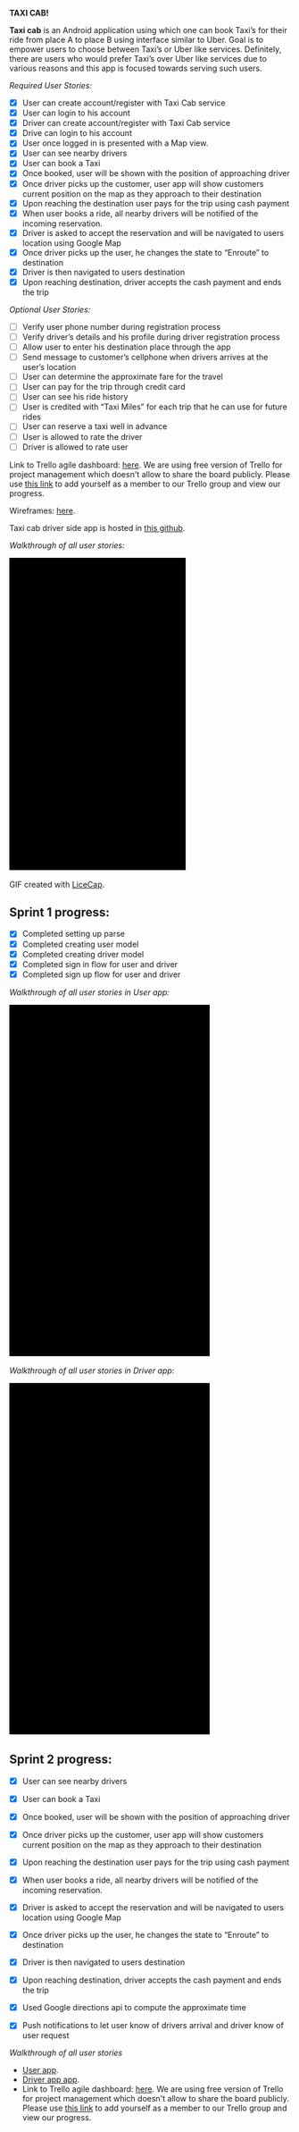 **TAXI CAB!**

**Taxi cab** is an Android application using which one can book Taxi’s for their ride from place A to place B using interface similar to Uber. Goal is to empower users to choose between Taxi’s or Uber like services. Definitely, there are users who would prefer Taxi’s over Uber like services due to various reasons and this app is focused towards serving such users.

*Required User Stories:*
* [x] User can create account/register with Taxi Cab service
* [x] User can login to his account
* [x] Driver can create account/register with Taxi Cab service
* [x] Drive can login to his account
* [x] User once logged in is presented with a Map view.
* [x] User can see nearby drivers
* [x] User can book a Taxi
* [x] Once booked, user will be shown with the position of approaching driver
* [x] Once driver picks up the customer, user app will show customers current position on the map as they approach to their destination
* [x] Upon reaching the destination user pays for the trip using cash payment
* [x] When user books a ride, all nearby drivers will be notified of the incoming reservation.
* [x] Driver is asked to accept the reservation and will be navigated to users location using Google Map
* [x] Once driver picks up the user, he changes the state to “Enroute” to destination
* [x] Driver is then navigated to users destination
* [x] Upon reaching destination, driver accepts the cash payment and ends the trip

*Optional User Stories:*
* [ ] Verify user phone number during registration process
* [ ] Verify driver’s details and his profile during driver registration process
* [ ] Allow user to enter his destination place through the app
* [ ] Send message to customer’s cellphone when drivers arrives at the user’s location
* [ ] User can determine the approximate fare for the travel
* [ ] User can pay for the trip through credit card
* [ ] User can see his ride history
* [ ] User is credited with “Taxi Miles” for each trip that he can use for future rides
* [ ] User can reserve a taxi well in advance
* [ ] User is allowed to rate the driver
* [ ] Driver is allowed to rate user 

Link to Trello agile dashboard: <a href="https://trello.com/b/eeiqsYbE/taxicab">here</a>.
We are using free version of Trello for project management which doesn't allow to share the board publicly. Please use <a href="https://trello.com/invite/taxicabteam/4623523c13fed5d9b05fd845c8026f0f">this link</a> to add yourself as a member to our Trello group and view our progress.

Wireframes: <a href="https://popapp.in/w/projects/56db318a183b508d3ab23dcc/preview/56dd3e99027b5403541f2a89">here</a>.

Taxi cab driver side app is hosted in <a href="https://github.com/xc0ffeelabs/taxicab-driver">this github</a>.

*Walkthrough of all user stories:*

![Video Walkthrough](demo.gif)

GIF created with [LiceCap](http://www.cockos.com/licecap/).

Sprint 1 progress:
-----------------
* [x] Completed setting up parse
* [x] Completed creating user model
* [x] Completed creating driver model
* [x] Completed sign in flow for user and driver
* [x] Completed sign up flow for user and driver

*Walkthrough of all user stories in User app:*

![Video Walkthrough](demo-user.gif)

*Walkthrough of all user stories in Driver app:*

![Video Walkthrough](demo-driver.gif)

Sprint 2 progress:
-----------------
* [x] User can see nearby drivers
* [x] User can book a Taxi
* [x] Once booked, user will be shown with the position of approaching driver
* [x] Once driver picks up the customer, user app will show customers current position on the map as they approach to their destination
* [x] Upon reaching the destination user pays for the trip using cash payment
* [x] When user books a ride, all nearby drivers will be notified of the incoming reservation.
* [x] Driver is asked to accept the reservation and will be navigated to users location using Google Map
* [x] Once driver picks up the user, he changes the state to “Enroute” to destination
* [x] Driver is then navigated to users destination
* [x] Upon reaching destination, driver accepts the cash payment and ends the trip
* [x] Used Google directions api to compute the approximate time
* [x] Push notifications to let user know of drivers arrival and driver know of user request


*Walkthrough of all user stories*

* <a href="https://youtu.be/xPutdQ1TL4k">User app</a>.
* <a href="https://youtu.be/LGfYxMor-b4">Driver app app</a>.
* Link to Trello agile dashboard: <a href="https://trello.com/b/eeiqsYbE/taxicab">here</a>.
We are using free version of Trello for project management which doesn't allow to share the board publicly. Please use <a href="https://trello.com/invite/taxicabteam/4623523c13fed5d9b05fd845c8026f0f">this link</a> to add yourself as a member to our Trello group and view our progress.
